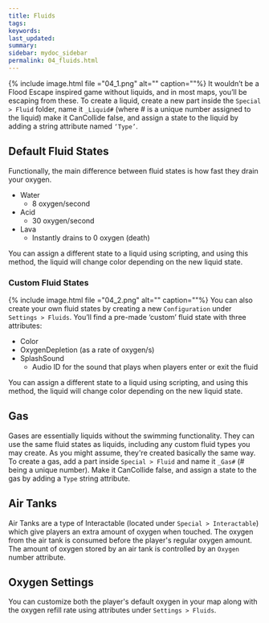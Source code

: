 ```yaml
---
title: Fluids
tags: 
keywords: 
last_updated: 
summary: 
sidebar: mydoc_sidebar
permalink: 04_fluids.html
---
```



{% include image.html file ="04_1.png" alt="" caption=""%}
It wouldn’t be a Flood Escape inspired game without liquids, and in most maps, you’ll be escaping from these. To create a liquid, create a new part inside the `Special > Fluid` folder, name it `_Liquid#` (where # is a unique number assigned to the liquid) make it CanCollide false, and assign a state to the liquid by adding a string attribute named `‘Type’`. 

## Default Fluid States
Functionally, the main difference between fluid states is how fast they drain your oxygen.

- Water
    - 8 oxygen/second
- Acid
    - 30 oxygen/second
- Lava
    - Instantly drains to 0 oxygen (death)

You can assign a different state to a liquid using scripting, and using this method, the liquid will change color depending on the new liquid state.

### Custom Fluid States
{% include image.html file ="04_2.png" alt="" caption=""%}
You can also create your own fluid states by creating a new `Configuration` under `Settings > Fluids`. You’ll find a pre-made ‘custom’ fluid state with three attributes:

- Color
- OxygenDepletion (as a rate of oxygen/s)
- SplashSound
    - Audio ID for the sound that plays when players enter or exit the fluid
    
You can assign a different state to a liquid using scripting, and using this method, the liquid will change color depending on the new liquid state.

## Gas
    
Gases are essentially liquids without the swimming functionality. They can use the same fluid states as liquids, including any custom fluid types you may create. As you might assume, they're created basically the same way. To create a gas, add a part inside `Special > Fluid` and name it `_Gas#` (# being a unique number). Make it CanCollide false, and assign a state to the gas by adding a `Type` string attribute.

## Air Tanks

Air Tanks are a type of Interactable (located under `Special > Interactable`) which give players an extra amount of oxygen when touched. The oxygen from the air tank is consumed before the player's regular oxygen amount. The amount of oxygen stored by an air tank is controlled by an `Oxygen` number attribute.

## Oxygen Settings

You can customize both the player's default oxygen in your map along with the oxygen refill rate using attributes under `Settings > Fluids`.
    
    
    
    
    